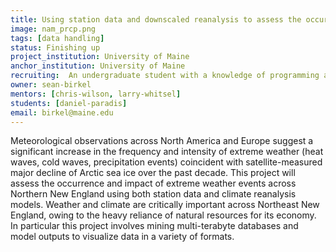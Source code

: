 ```yaml
---
title: Using station data and downscaled reanalysis to assess the occurrence of extreme weather
image: nam_prcp.png
tags: [data handling]
status: Finishing up
project_institution: University of Maine
anchor_institution: University of Maine
recruiting:  An undergraduate student with a knowledge of programming and data handling.
owner: sean-birkel
mentors: [chris-wilson, larry-whitsel]
students: [daniel-paradis]
email: birkel@maine.edu
---
```


Meteorological observations across North America and Europe suggest a significant increase in the frequency and intensity of extreme weather (heat waves, cold waves, precipitation events) coincident with satellite-measured major decline of Arctic sea ice over the past decade. This project will assess the occurrence and impact of extreme weather events across Northern New England using both station data and climate reanalysis models. Weather and climate are critically important across Northeast New England, owing to the heavy reliance of natural resources for its economy. In particular this project involves mining multi-terabyte databases and model outputs to visualize data in a variety of formats.
